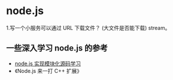 # node.js

1.写一个小服务可以通过 URL 下载文件？ (大文件是否能下载) stream。



## 一些深入学习 node.js 的参考

- [node.js 实现模块化源码学习](https://github.com/JiayiLi/node.js-module)
- 《Node.js 来一打 C++ 扩展》
